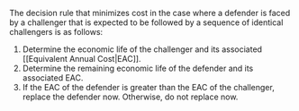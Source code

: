 The decision rule that minimizes cost in the case where a defender is faced by a challenger that is expected to be followed by a sequence of identical challengers is as follows:
1. Determine the economic life of the challenger and its associated [[Equivalent Annual Cost|EAC]].
2. Determine the remaining economic life of the defender and its associated EAC.
3. If the EAC of the defender is greater than the EAC of the challenger, replace the defender now. Otherwise, do not replace now.

